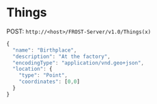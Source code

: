 # Things

POST:
`http://<host>/FROST-Server/v1.0/Things(x)`

```javascript
{
  "name": "Birthplace",
  "description": "At the factory",
  "encodingType": "application/vnd.geo+json",
  "location": {
    "type": "Point",
    "coordinates": [0,0]
  }
}
```
